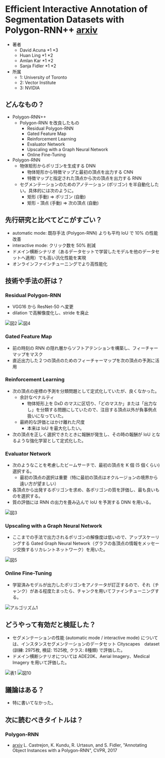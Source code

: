# Efficient Interactive Annotation of Segmentation Datasets with Polygon-RNN++ [arxiv](https://arxiv.org/abs/1803.09693)

- 著者
    - David Acuna *1 *3
    - Huan Ling *1 *2
    - Amlan Kar *1 *2
    - Sanja Fidler *1 *2
- 所属
    - 1: University of Toronto
    - 2: Vector Institute
    - 3: NVIDIA


## どんなもの？
- Polygon-RNN++
    - Polygon-RNN を改良したもの
        - Residual Polygon-RNN
        - Gated Feature Map
        - Reinforcement Learning
        - Evaluator Network
        - Upscaling with a Graph Neural Network
        - Online Fine-Tuning
- Polygon-RNN
    - 物体矩形からポリゴンを生成する DNN
        - 物体矩形から特徴マップと最初の頂点を出力する CNN
        - 特徴マップと指定された頂点から次の頂点を出力する RNN
    - セグメンテーションのためのアノテーション (ポリゴン) を半自動化したい。具体的には次のように。
        - 矩形 (手動) ⇒ ポリゴン (自動)
        - 矩形・頂点 (手動) ⇒ 次の頂点 (自動)


## 先行研究と比べてどこがすごい？
- automatic mode: 既存手法 (Polygon-RNN) よりも平均 IoU で 10% の性能改善
- interactive mode: クリック数を 50% 削減
- ドメイン横断シナリオ（あるデータセットで学習したモデルを他のデータセットへ適用）でも高い汎化性能を実現
- オンラインファインチューニングでより高性能化


## 技術や手法の肝は？
### Residual Polygon-RNN
- VGG16 から ResNet-50 へ変更
- dilation で高解像度化し、stride を廃止

![図2](figure_2.jpg)
![図4](figure_2.jpg)

### Gated Feature Map
- 前の時刻の RNN の隠れ層からソフトアテンションを構築し、フィーチャーマップをマスク
- 直近出力した２つの頂点のためのフィーチャーマップを次の頂点の予測に活用

### Reinforcement Learning
- 次の頂点の座標の予測を分類問題として定式化していたが、良くなかった。
    - 余計なペナルティ
        - 物体矩形上を DxD のマスに区切り、「どのマスか」または「出力なし」を分類する問題にしていたので、注目する頂点以外が負事例点扱いになっていた。
    - 最終的な評価とはかけ離れた尺度
        - 本来は IoU を最大化したい。
- 次の頂点を正しく選択できたときに報酬が発生し、その時の報酬が IoU となるような強化学習として定式化した。

### Evaluator Network
- 次のようなことを考慮したビームサーチで、最初の頂点を K 個 (5 個くらい) 選択する。
    - 最初の頂点の選択は重要（特に最初の頂点はオクルージョンの境界から遠い方が望ましい）
- 各頂点から出発するポリゴンを求め、各ポリゴンの質を評価し、最も良いものを選択する。
- 質の評価には RNN の出力を畳み込んで IoU を予測する DNN を用いる。

![図3](figure_3.jpg)

### Upscaling with a Graph Neural Network
- ここまでの手法で出力されるポリゴンの解像度は低いので、アップスケーリングする Gated Graph Neural Network（グラフの各頂点の情報をメッセージ交換するリカレントネットワーク）を用いた。

![図5](figure_5.jpg)

### Online Fine-Tuning
- 学習済みモデルが出力したポリゴンをアノテータが訂正するので、それ（チャンク）がある程度たまったら、チャンクを用いてファインチューニングする。

![アルゴリズム1](algorithm_1.jpg)


## どうやって有効だと検証した？
- セグメンテーションの性能 (automatic mode / interactive mode) については、インスタンスセグメンテーションのデータセット Cityscapes　dataset (訓練: 2975枚, 検証: 1525枚, クラス: 8種類) で評価した。
- ドメイン横断シナリオについては ADE20K、Aerial Imagery、Medical Imagery を用いて評価した。

![表1](table_1.jpg)
![図10](figure_10.jpg)


## 議論はある？
- 特に書いてなかった。


## 次に読むべきタイトルは？

### Polygon-RNN
- [arxiv](https://arxiv.org/abs/1704.05548) L. Castrejon, K. Kundu, R. Urtasun, and S. Fidler, "Annotating Object Instances with a Polygon-RNN", CVPR, 2017
